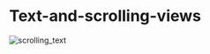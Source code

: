 # Text-and-scrolling-views
![scrolling_text](https://user-images.githubusercontent.com/50354069/161393603-e24528eb-4b5d-4f5d-9274-cd2d4b6809ef.gif)
